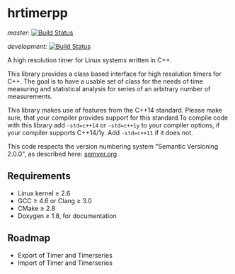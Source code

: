 # hrtimerpp

*master:* [![Build Status](https://travis-ci.org/ndoering/hrtimerpp.svg?branch=master)](https://travis-ci.org/ndoering/hrtimerpp)

*development:* [![Build Status](https://travis-ci.org/ndoering/hrtimerpp.svg?branch=development)](https://travis-ci.org/ndoering/hrtimerpp)

A high resolution timer for Linux systems written in C++.

This library provides a class based interface for high resolution timers for C++. The goal is to have a usable set of class for the needs of time measuring and statistical analysis for series of an arbitrary number of measurements.

This library makes use of features from the C++14 standard. Please make sure, that your compiler provides support for this standard.To compile code with this library add <code>-std=c++14</code> or <code>-std=c++1y</code> to your  compiler options, if your compiler supports C++14/1y. Add <code>-std=c++11</code> if it does not.

This code respects the version numbering system "Semantic Versioning 2.0.0", as described here: [semver.org](http://semver.org/)

## Requirements
* Linux kernel &ge; 2.6
* GCC &ge; 4.6 or Clang &ge; 3.0
* CMake &ge; 2.8
* Doxygen &ge; 1.8, for documentation

## Roadmap
* Export of Timer and Timerseries
* Import of Timer and Timerseries

